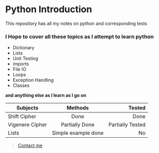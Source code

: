 Python Introduction
===================

This repository has all my notes on python and corresponding tests


### I Hope to cover all these topics as I attempt to learn python
* Dictionary
* Lists
* Unit Testing
* imports
* File IO
* Loops
* Exception Handling
* Classes

**and anything else as I learn as I go on**



| Subjects      | Methods       | Tested  |
| ------------- |:-------------:| -----:|
| Shift Cipher| Done | Done |
| Vigenere Cipher|Partially Done|Partially Tested |
| Lists| Simple example done|No|



> [Contact me](mailto:applejuiceteaching@gmail.com)